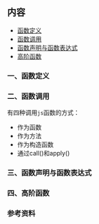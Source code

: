 ## 内容

- [函数定义](一函数定义)
- [函数调用](二函数调用)
- [函数声明与函数表达式](三函数声明与函数表达式)
- [高阶函数](四高阶函数)

### 一、函数定义

### 二、函数调用

有四种调用`js`函数的方式：

- 作为函数
- 作为方法
- 作为构造函数
- 通过call()和apply()

### 三、函数声明与函数表达式

### 四、高阶函数

### 参考资料


